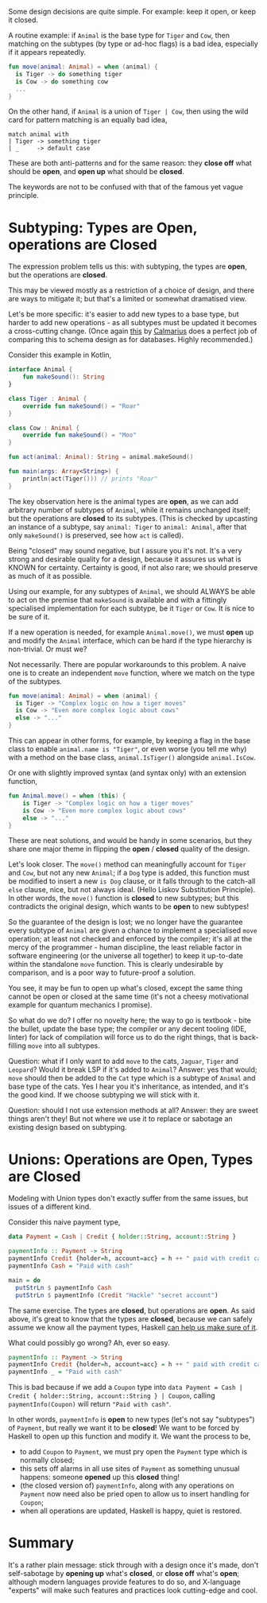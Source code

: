 Some design decisions are quite simple. For example: keep it open, or keep it closed.

A routine example: if `Animal` is the base type for `Tiger` and `Cow`, then matching on the subtypes (by type or ad-hoc flags) is a bad idea, especially if it appears repeatedly.

```Kotlin
fun move(animal: Animal) = when (animal) {
  is Tiger -> do something tiger
  is Cow -> do something cow
  ...
}
```

On the other hand, if `Animal` is a union of `Tiger | Cow`, then using the wild card for pattern matching is an equally bad idea,

```F#
match animal with
| Tiger -> something tiger
| _     -> default case 

```

These are both anti-patterns and for the same reason: they **close off** what should be **open**, and **open up** what should be **closed**.

The keywords are not to be confused with that of the famous yet vague principle.

# Subtyping: Types are Open, operations are Closed

The expression problem tells us this: with subtyping, the types are **open**, but the operations are **closed**.

This may be viewed mostly as a restriction of a choice of design, and there are ways to mitigate it; but that's a limited or somewhat dramatised view.

Let's be more specific: it's easier to add new types to a base type, but harder to add new operations - as all subtypes must be updated it becomes a cross-cutting change. (Once again [this](https://stackoverflow.com/a/22180495/4687081) by [Calmarius](https://stackoverflow.com/users/58805/calmarius) does a perfect job of comparing this to schema design as for databases. Highly recommended.)

Consider this example in Kotlin,

```Kotlin
interface Animal {
    fun makeSound(): String
}

class Tiger : Animal {
    override fun makeSound() = "Roar"
}

class Cow : Animal {
    override fun makeSound() = "Moo"
}

fun act(animal: Animal): String = animal.makeSound()

fun main(args: Array<String>) {
    println(act(Tiger())) // prints "Roar"
}
```

The key observation here is the animal types are **open**, as we can add arbitrary number of subtypes of `Animal`, while it remains unchanged itself; but the operations are **closed** to its subtypes. (This is checked by upcasting an instance of a subtype, say `animal: Tiger` to `animal: Animal`, after that only `makeSound()` is preserved, see how `act` is called).

Being "closed" may sound negative, but I assure you it's not. It's a very strong and desirable quality for a design, because it assures us what is KNOWN for certainty. Certainty is good, if not also rare; we should preserve as much of it as possible.

Using our example, for any subtypes of `Animal`, we should ALWAYS be able to act on the premise that `makeSound` is available and with a fittingly specialised implementation for each subtype, be it `Tiger` or `Cow`. It is nice to be sure of it.

If a new operation is needed, for example `Animal.move()`, we must **open** up and modify the `Animal` interface, which can be hard if the type hierarchy is non-trivial. Or must we?

Not necessarily. There are popular workarounds to this problem. A naive one is to create an independent `move` function, where we match on the type of the subtypes.

```Kotlin
fun move(animal: Animal) = when (animal) {
  is Tiger -> "Complex logic on how a tiger moves"
  is Cow -> "Even more complex logic about cows"
  else -> "..."
}
```

This can appear in other forms, for example, by keeping a flag in the base class to enable `animal.name is "Tiger"`, or even worse (you tell me why) with a method on the base class, `animal.IsTiger()` alongside `animal.IsCow`.

Or one with slightly improved syntax (and syntax only) with an extension function,

```Kotlin
fun Animal.move() = when (this) {
    is Tiger -> "Complex logic on how a tiger moves"
    is Cow -> "Even more complex logic about cows"
    else -> "..."
}
```

These are neat solutions, and would be handy in some scenarios, but they share one major theme in flipping the **open** / **closed** quality of the design. 

Let's look closer. The `move()` method can meaningfully account for `Tiger` and `Cow`, but not any new `Animal`; if a `Dog` type is added, this function must be modified to insert a new `is Dog` clause, or it falls through to the catch-all `else` clause, nice, but not always ideal. (Hello Liskov Substitution Principle). In other words, the `move()` function is **closed** to new subtypes; but this contradicts the original design, which wants to be **open** to new subtypes! 

So the guarantee of the design is lost; we no longer have the guarantee every subtype of `Animal` are given a chance to implement a specialised `move` operation; at least not checked and enforced by the compiler; it's all at the mercy of the programmer - human discipline, the least reliable factor in software engineering (or the universe all together) to keep it up-to-date within the standalone `move` function. This is clearly undesirable by comparison, and is a poor way to future-proof a solution.

You see, it may be fun to open up what's closed, except the same thing cannot be open or closed at the same time (it's not a cheesy motivational example for quantum mechanics I promise).

So what do we do? I offer no novelty here; the way to go is textbook - bite the bullet, update the base type; the compiler or any decent tooling (IDE, linter) for lack of compilation will force us to do the right things, that is back-filling `move` into all subtypes.

Question: what if I only want to add `move` to the cats, `Jaguar`, `Tiger` and `Leopard`? Would it break LSP if it's added to `Animal`?
Answer: yes that would; `move` should then be added to the `Cat` type which is a subtype of `Animal` and base type of the cats. Yes I hear you it's inheritance, as intended, and it's the good kind. If we choose subtyping we will stick with it.

Question: should I not use extension methods at all?
Answer: they are sweet things aren't they! But not where we use it to replace or sabotage an existing design based on subtyping.

# Unions: Operations are Open, Types are Closed

Modeling with Union types don't exactly suffer from the same issues, but issues of a different kind.

Consider this naive payment type,

```Haskell
data Payment = Cash | Credit { holder::String, account::String }

paymentInfo :: Payment -> String
paymentInfo Credit {holder=h, account=acc} = h ++ " paid with credit card"
paymentInfo Cash = "Paid with cash"

main = do
  putStrLn $ paymentInfo Cash
  putStrLn $ paymentInfo (Credit "Hackle" "secret account")
```

The same exercise. The types are **closed**, but operations are **open**. As said above, it's great to know that the types are **closed**, because we can safely assume we know all the payment types, Haskell [can help us make sure of it](https://stackoverflow.com/a/31866408/4687081). 

What could possibly go wrong? Ah, ever so easy.

```Haskell
paymentInfo :: Payment -> String
paymentInfo Credit {holder=h, account=acc} = h ++ " paid with credit card"
paymentInfo _ = "Paid with cash"
```

This is bad because if we add a `Coupon` type into `data Payment = Cash | Credit { holder::String, account::String } | Coupon`, calling `paymentInfo(Coupon)` will return `"Paid with cash"`.

In other words, `paymentInfo` is **open** to new types (let's not say "subtypes") of `Payment`, but really we want it to be **closed**! We want to be forced by Haskell to open up this function and modify it. We want the process to be,

* to add `Coupon` to `Payment`,  we must pry open the `Payment` type which is normally closed; 
* this sets off alarms in all use sites of `Payment` as something unusual happens: someone **opened** up this **closed** thing!
* (the closed version of) `paymentInfo`, along with any operations on `Payment` now need also be pried open to allow us to insert handling for `Coupon`;
* when all operations are updated, Haskell is happy, quiet is restored.

# Summary

It's a rather plain message: stick through with a design once it's made, don't self-sabotage by **opening up** what's **closed**, or **close off** what's **open**; although modern languages provide features to do so, and X-language "experts" will make such features and practices look cutting-edge and cool.